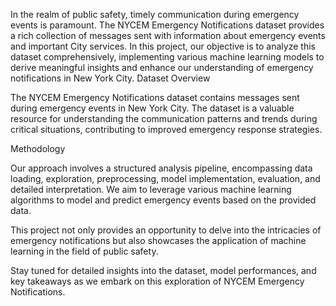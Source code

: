 In the realm of public safety, timely communication during emergency events is paramount. The NYCEM Emergency Notifications dataset provides a rich collection of messages sent with information about emergency events and important City services. In this project, our objective is to analyze this dataset comprehensively, implementing various machine learning models to derive meaningful insights and enhance our understanding of emergency notifications in New York City.
Dataset Overview

The NYCEM Emergency Notifications dataset contains messages sent during emergency events in New York City. The dataset is a valuable resource for understanding the communication patterns and trends during critical situations, contributing to improved emergency response strategies.

Methodology

Our approach involves a structured analysis pipeline, encompassing data loading, exploration, preprocessing, model implementation, evaluation, and detailed interpretation. We aim to leverage various machine learning algorithms to model and predict emergency events based on the provided data.

This project not only provides an opportunity to delve into the intricacies of emergency notifications but also showcases the application of machine learning in the field of public safety.

Stay tuned for detailed insights into the dataset, model performances, and key takeaways as we embark on this exploration of NYCEM Emergency Notifications.

